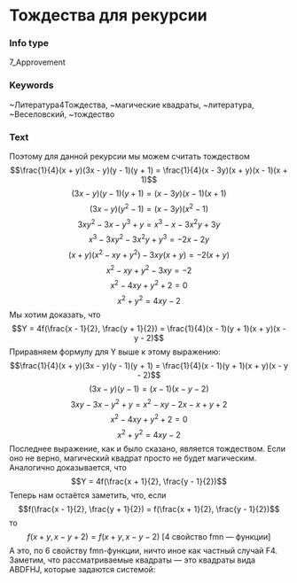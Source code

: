 # Тождества для рекурсии
### Info type
7_Approvement
### Keywords
~Литература4Тождества, ~магические квадраты, ~литература, ~Веселовский, ~тождество
### Text
Поэтому для данной рекурсии мы можем считать тождеством
$$\frac{1}{4}(x + y)(3x - y)(y - 1)(y + 1) = \frac{1}{4}(x - 3y)(x + y)(x - 1)(x + 1)$$
$$(3x - y)(y - 1)(y + 1) = (x - 3y)(x - 1)(x + 1)$$
$$(3x - y)(y^2 - 1) = (x - 3y)(x^2 - 1)$$
$$3xy^2 - 3x - y^3 + y = x^3 - x - 3x^2y + 3y$$
$$x^3 - 3xy^2 - 3x^2y + y^3 = -2x - 2y$$
$$(x + y)(x^2 - xy + y^2) - 3xy(x + y) = -2(x + y)$$
$$x^2 - xy + y^2 - 3xy = -2$$
$$x^2 - 4xy + y^2 + 2 = 0$$
$$x^2 + y^2 = 4xy - 2$$
Мы хотим доказать, что
$$Y = 4f(\frac{x - 1}{2}, \frac{y + 1}{2}) = \frac{1}{4}(x - 1)(y + 1)(x + y)(x - y - 2)$$
Приравняем формулу для Y выше к этому выражению:
$$\frac{1}{4}(x + y)(3x - y)(y - 1)(y + 1) = \frac{1}{4}(x - 1)(y + 1)(x + y)(x - y - 2)$$
$$(3x - y)(y - 1) = (x - 1)(x - y - 2)$$
$$3xy - 3x - y^2 + y = x^2 - xy - 2x - x + y + 2$$
$$x^2 - 4xy + y^2 + 2 = 0$$
$$x^2 + y^2 = 4xy - 2$$
Последнее выражение, как и было сказано, является тождеством. Если оно не верно, магический квадрат просто не будет магическим. Аналогично доказывается, что
$$Y = 4f(\frac{x + 1}{2}, \frac{y - 1}{2})$$
Теперь нам остаётся заметить, что, если
$$f(\frac{x - 1}{2}, \frac{y + 1}{2}) = f(\frac{x + 1}{2}, \frac{y - 1}{2})$$
то
$$f(x + y, x - y + 2) = f(x + y, x - y - 2) \text{ [4 свойство fmn — функции]}$$
А это, по 6 свойству fmn-функции, ничто иное как частный случай F4.
Заметим, что рассматриваемые квадраты — это квадраты вида ABDFHJ, которые задаются системой:
```

